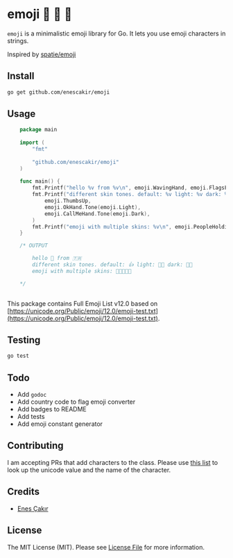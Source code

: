 # emoji :wolf: :evergreen_tree: :school_satchel:
`emoji` is a minimalistic emoji library for Go. It lets you use emoji characters in strings.

Inspired by [spatie/emoji](https://github.com/spatie/emoji)

## Install
``` bash
go get github.com/enescakir/emoji
```

## Usage
```go
    package main
    
    import (
        "fmt"
    
        "github.com/enescakir/emoji"
    )
    
    func main() {
        fmt.Printf("hello %v from %v\n", emoji.WavingHand, emoji.FlagsForFlagTurkey)
        fmt.Printf("different skin tones. default: %v light: %v dark: %v\n", 
            emoji.ThumbsUp,
            emoji.OkHand.Tone(emoji.Light),
            emoji.CallMeHand.Tone(emoji.Dark),
        )
        fmt.Printf("emoji with multiple skins: %v\n", emoji.PeopleHoldingHands.Tone(emoji.Light, emoji.Dark))
    }

    /* OUTPUT

        hello 👋 from 🇹🇷
        different skin tones. default: 👍 light: 👌🏻 dark: 🤙🏿
        emoji with multiple skins: 🧑🏻‍🤝‍🧑🏿

    */
    
```

This package contains Full Emoji List v12.0 based on [https://unicode.org/Public/emoji/12.0/emoji-test.txt](https://unicode.org/Public/emoji/12.0/emoji-test.txt).

## Testing
``` bash
go test
```

## Todo
* Add `godoc`
* Add country code to flag emoji converter
* Add badges to README
* Add tests
* Add emoji constant generator

## Contributing
I am accepting PRs that add characters to the class.
Please use [this list](http://unicode.org/emoji/charts/full-emoji-list.html) to look up the unicode value and the name of the character.

## Credits
- [Enes Çakır](https://github.com/enescakir)

## License
The MIT License (MIT). Please see [License File](LICENSE.md) for more information.